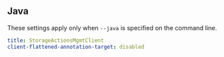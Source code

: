 ## Java

These settings apply only when `--java` is specified on the command line.

``` yaml $(java)
title: StorageActionsMgmtClient
client-flattened-annotation-target: disabled
```
